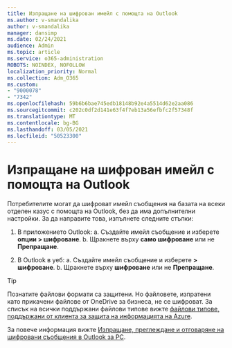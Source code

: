 ```yaml
---
title: Изпращане на шифрован имейл с помощта на Outlook
ms.author: v-smandalika
author: v-smandalika
manager: dansimp
ms.date: 02/24/2021
audience: Admin
ms.topic: article
ms.service: o365-administration
ROBOTS: NOINDEX, NOFOLLOW
localization_priority: Normal
ms.collection: Adm_O365
ms.custom:
- "9000078"
- "7342"
ms.openlocfilehash: 59b6b6bae745edb18148b92e4a5514d62e2aa086
ms.sourcegitcommit: c202c0df2d141e63f4f7eb13a56efbfc2f57348f
ms.translationtype: MT
ms.contentlocale: bg-BG
ms.lasthandoff: 03/05/2021
ms.locfileid: "50523300"
---
```

# <a name="send-encrypted-email-using-outlook"></a>Изпращане на шифрован имейл с помощта на Outlook

Потребителите могат да шифроват имейл съобщения на базата на всеки отделен казус с помощта на Outlook, без да има допълнителни настройки. За да направите това, изпълнете следните стъпки:

1. В приложението Outlook: a. Създайте имейл съобщение и изберете **опции > шифроване**. 
    b. Щракнете върху **само шифроване** или не **Препращане**.

2. В Outlook в уеб: а. Създайте имейл съобщение и изберете **> шифроване**.
    b. Щракнете върху **шифроване** или не **Препращане**.

> [!TIP]
> Познатите файлови формати са защитени. Но файловете, изпратени като прикачени файлове от OneDrive за бизнеса, не се шифроват. За списък на всички поддържани файлови типове вижте [файлови типове, поддържани от клиента за защита на информацията на Azure](https://docs.microsoft.com/azure/information-protection/rms-client/client-admin-guide-file-types).

За повече информация вижте [Изпращане, преглеждане и отговаряне на шифровани съобщения в Outlook за PC](https://support.microsoft.com/topic/send-view-and-reply-to-encrypted-messages-in-outlook-for-pc-eaa43495-9bbb-4fca-922a-df90dee51980).




